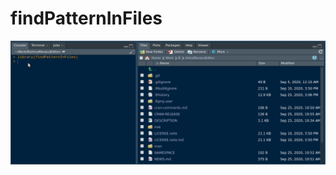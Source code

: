 # findPatternInFiles

![](https://raw.githubusercontent.com/stla/findPatternInFiles/master/inst/findPatternInFiles.gif)
